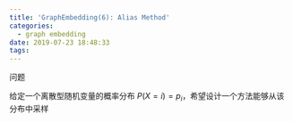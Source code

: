 ```yaml
---
title: 'GraphEmbedding(6): Alias Method'
categories:
  - graph embedding
date: 2019-07-23 18:48:33
tags:
---
```


问题

给定一个离散型随机变量的概率分布 $P(X=i)=p_{i}$，希望设计一个方法能够从该分布中采样

